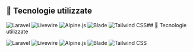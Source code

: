  

<!--     
    #################################################
    LARAVEL 11 - TAILWIND - ALPINE - LIVEWIRE - MYSQL
    #################################################

    Creato con metodologia TALL, inizialmente per cliente privato ma poi riadattato per poterlo rendere pubblico su GITHUB,.
    
    Per poter accedere alla parte di admin e caricare post e news o altre funzionalità è necessario effettuare il login
    da "/admin/login".
    Non c'è la pagina di signup, per accedere al pannello admin bisogna aggiungere lo user.
    Per testarlo basta lanciare il seed DatabaseSeeder e poi accedere con l'utente 

    email: test@example.com
    pwd: password
 
 -->


## 🧰 Tecnologie utilizzate

![Laravel](https://img.shields.io/badge/Laravel-10.x-red)
![Livewire](https://img.shields.io/badge/Livewire-2.x-blue)
![Alpine.js](https://img.shields.io/badge/Alpine.js-3.x-lightblue)
![Blade](https://img.shields.io/badge/Blade-template-orange)
![Tailwind CSS](https://img.shields.io/badge/TailwindCSS-3.x-06B6D4)## 🧰 Tecnologie utilizzate

![Laravel](https://img.shields.io/badge/Laravel-10.x-red)
![Livewire](https://img.shields.io/badge/Livewire-2.x-blue)
![Alpine.js](https://img.shields.io/badge/Alpine.js-3.x-lightblue)
![Blade](https://img.shields.io/badge/Blade-template-orange)
![Tailwind CSS](https://img.shields.io/badge/TailwindCSS-3.x-06B6D4)

